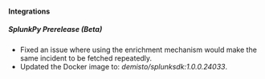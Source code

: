 
#### Integrations
##### SplunkPy Prerelease (Beta)
- Fixed an issue where using the enrichment mechanism would make the same incident to be fetched repeatedly.
- Updated the Docker image to: *demisto/splunksdk:1.0.0.24033*.
